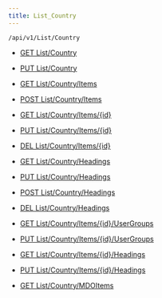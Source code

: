 ```yaml
---
title: List_Country
---
```


```http
/api/v1/List/Country
```

* [GET List/Country](v1CountryList_GetListDefinition.md)

* [PUT List/Country](v1CountryList_SetListDefinition.md)

* [GET List/Country/Items](v1CountryList_GetAllCountry.md)

* [POST List/Country/Items](v1CountryList_PostCountry.md)

* [GET List/Country/Items/{id}](v1CountryList_GetCountry.md)

* [PUT List/Country/Items/{id}](v1CountryList_PutCountry.md)

* [DEL List/Country/Items/{id}](v1CountryList_DeleteCountry.md)

* [GET List/Country/Headings](v1CountryList_GetCountryHeadings.md)

* [PUT List/Country/Headings](v1CountryList_PutCountryHeadings.md)

* [POST List/Country/Headings](v1CountryList_PostCountryHeading.md)

* [DEL List/Country/Headings](v1CountryList_DeleteCountryHeadings.md)

* [GET List/Country/Items/{id}/UserGroups](v1CountryList_GetCountryUserGroupsForListItem.md)

* [PUT List/Country/Items/{id}/UserGroups](v1CountryList_PutCountryUserGroupsForListItem.md)

* [GET List/Country/Items/{id}/Headings](v1CountryList_GetCountryHeadingsForListItem.md)

* [PUT List/Country/Items/{id}/Headings](v1CountryList_PutCountryHeadingsForListItem.md)

* [GET List/Country/MDOItems](v1CountryList_GetMDOList.md)
